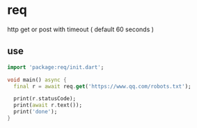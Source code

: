 <!-- 本文件由 ./readme.make.md 自动生成，请不要直接修改此文件 -->

# req

http get or post with timeout ( default 60 seconds )

## use

```dart
import 'package:req/init.dart';

void main() async {
  final r = await req.get('https://www.qq.com/robots.txt');

  print(r.statusCode);
  print(await r.text());
  print('done');
}

```
